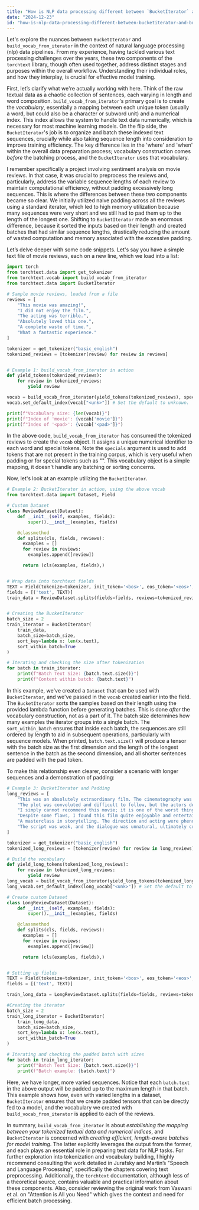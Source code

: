 ```yaml
---
title: "How is NLP data processing different between `BucketIterator` and `build_vocab_from_iterator`?"
date: "2024-12-23"
id: "how-is-nlp-data-processing-different-between-bucketiterator-and-buildvocabfromiterator"
---
```


Let's explore the nuances between `BucketIterator` and `build_vocab_from_iterator` in the context of natural language processing (nlp) data pipelines. From my experience, having tackled various text processing challenges over the years, these two components of the `torchtext` library, though often used together, address distinct stages and purposes within the overall workflow. Understanding their individual roles, and how they interplay, is crucial for effective model training.

First, let’s clarify what we're actually working with here. Think of the raw textual data as a chaotic collection of sentences, each varying in length and word composition. `build_vocab_from_iterator`'s primary goal is to create the *vocabulary*, essentially a mapping between each unique token (usually a word, but could also be a character or subword unit) and a numerical index. This index allows the system to handle text data numerically, which is necessary for most machine learning models. On the flip side, the `BucketIterator`'s job is to organize and batch these indexed text sequences, crucially while also taking sequence length into consideration to improve training efficiency. The key difference lies in the 'where' and 'when' within the overall data preparation process; vocabulary construction comes *before* the batching process, and the `BucketIterator` uses that vocabulary.

I remember specifically a project involving sentiment analysis on movie reviews. In that case, it was crucial to preprocess the reviews and, particularly, address the variable sequence lengths of each review to maintain computational efficiency, without padding excessively long sequences. This is where the differences between these two components became so clear. We initially utilized naive padding across all the reviews using a standard iterator, which led to high memory utilization because many sequences were very short and we still had to pad them up to the length of the longest one. Shifting to `BucketIterator` made an enormous difference, because it sorted the inputs based on their length and created batches that had similar sequence lengths, drastically reducing the amount of wasted computation and memory associated with the excessive padding.

Let’s delve deeper with some code snippets. Let's say you have a simple text file of movie reviews, each on a new line, which we load into a list:

```python
import torch
from torchtext.data import get_tokenizer
from torchtext.vocab import build_vocab_from_iterator
from torchtext.data import BucketIterator

# Sample movie reviews, loaded from a file
reviews = [
    "This movie was amazing!",
    "I did not enjoy the film.",
    "The acting was terrible.",
    "Absolutely loved this one.",
    "A complete waste of time.",
    "What a fantastic experience."
]

tokenizer = get_tokenizer("basic_english")
tokenized_reviews = [tokenizer(review) for review in reviews]


# Example 1: build_vocab_from_iterator in action
def yield_tokens(tokenized_reviews):
    for review in tokenized_reviews:
        yield review

vocab = build_vocab_from_iterator(yield_tokens(tokenized_reviews), specials=["<unk>", "<pad>"])
vocab.set_default_index(vocab["<unk>"]) # Set the default to unknown.

print(f"Vocabulary size: {len(vocab)}")
print(f"Index of 'movie': {vocab['movie']}")
print(f"Index of '<pad>': {vocab['<pad>']}")
```

In the above code, `build_vocab_from_iterator` has consumed the tokenized reviews to create the `vocab` object. It assigns a unique numerical identifier to each word and special tokens. Note the `specials` argument is used to add tokens that are not present in the training corpus, which is very useful when padding or for special tokens such as "<unk>". This vocabulary object is a simple mapping, it doesn't handle any batching or sorting concerns.

Now, let's look at an example utilizing the `BucketIterator`.

```python
# Example 2: BucketIterator in action, using the above vocab
from torchtext.data import Dataset, Field

# Custom Dataset
class ReviewDataset(Dataset):
    def __init__(self, examples, fields):
        super().__init__(examples, fields)

    @classmethod
    def splits(cls, fields, reviews):
      examples = []
      for review in reviews:
        examples.append([review])

      return (cls(examples, fields),)


# Wrap data into torchtext fields
TEXT = Field(tokenize=tokenizer, init_token='<bos>', eos_token='<eos>', lower=True, vocabulary=vocab)
fields = [('text', TEXT)]
train_data = ReviewDataset.splits(fields=fields, reviews=tokenized_reviews)[0]


# Creating the BucketIterator
batch_size = 2
train_iterator = BucketIterator(
    train_data,
    batch_size=batch_size,
    sort_key=lambda x: len(x.text),
    sort_within_batch=True
)

# Iterating and checking the size after tokenization
for batch in train_iterator:
    print(f"Batch Text Size: {batch.text.size()}")
    print(f"Content within batch: {batch.text}")
```

In this example, we've created a `Dataset` that can be used with `BucketIterator`, and we've passed in the `vocab` created earlier into the field. The `BucketIterator` sorts the samples based on their length using the provided lambda function before generating batches. This is done *after* the vocabulary construction, not as a part of it. The batch size determines how many examples the iterator groups into a single batch. The `sort_within_batch` ensures that inside each batch, the sequences are still ordered by length to aid in subsequent operations, particularly with sequence models. When printed, `batch.text.size()` will produce a tensor with the batch size as the first dimension and the length of the longest sentence in the batch as the second dimension, and all shorter sentences are padded with the pad token.

To make this relationship even clearer, consider a scenario with longer sequences and a demonstration of padding:

```python
# Example 3: BucketIterator and Padding
long_reviews = [
    "This was an absolutely extraordinary film. The cinematography was breathtaking.",
    "The plot was convoluted and difficult to follow, but the actors delivered stunning performances.",
    "I simply cannot recommend this movie; it is one of the worst things I have ever seen.",
    "Despite some flaws, I found this film quite enjoyable and entertaining; a great experience indeed.",
    "A masterclass in storytelling. The direction and acting were phenomenal. Must see.",
    "The script was weak, and the dialogue was unnatural, ultimately creating a disappointing experience."
]

tokenizer = get_tokenizer("basic_english")
tokenized_long_reviews = [tokenizer(review) for review in long_reviews]

# Build the vocabulary
def yield_long_tokens(tokenized_long_reviews):
    for review in tokenized_long_reviews:
        yield review
long_vocab = build_vocab_from_iterator(yield_long_tokens(tokenized_long_reviews), specials=["<unk>", "<pad>", "<bos>", "<eos>"])
long_vocab.set_default_index(long_vocab["<unk>"]) # Set the default to unknown

# Create custom Dataset
class LongReviewDataset(Dataset):
    def __init__(self, examples, fields):
        super().__init__(examples, fields)

    @classmethod
    def splits(cls, fields, reviews):
      examples = []
      for review in reviews:
        examples.append([review])

      return (cls(examples, fields),)


# Setting up fields
TEXT = Field(tokenize=tokenizer, init_token='<bos>', eos_token='<eos>', lower=True, vocabulary=long_vocab)
fields = [('text', TEXT)]

train_long_data = LongReviewDataset.splits(fields=fields, reviews=tokenized_long_reviews)[0]

#Creating the iterator
batch_size = 2
train_long_iterator = BucketIterator(
    train_long_data,
    batch_size=batch_size,
    sort_key=lambda x: len(x.text),
    sort_within_batch=True
)

# Iterating and checking the padded batch with sizes
for batch in train_long_iterator:
    print(f"Batch Text Size: {batch.text.size()}")
    print(f"Batch example: {batch.text}")
```

Here, we have longer, more varied sequences. Notice that each `batch.text` in the above output will be padded up to the maximum length in that batch. This example shows how, even with varied lengths in a dataset, `BucketIterator` ensures that we create padded tensors that can be directly fed to a model, and the vocabulary we created with `build_vocab_from_iterator` is applied to each of the reviews.

In summary, `build_vocab_from_iterator` is about *establishing the mapping between your tokenized textual data and numerical indices*, and `BucketIterator` is concerned with *creating efficient, length-aware batches for model training*. The latter explicitly leverages the output from the former, and each plays an essential role in preparing text data for NLP tasks. For further exploration into tokenization and vocabulary building, I highly recommend consulting the work detailed in Jurafsky and Martin’s "Speech and Language Processing", specifically the chapters covering text preprocessing. Additionally, the `torchtext` documentation, although less of a theoretical source, contains valuable and practical information about these components. Also, consider reviewing the original work from Vaswani et al. on "Attention is All you Need" which gives the context and need for efficient batch processing.
